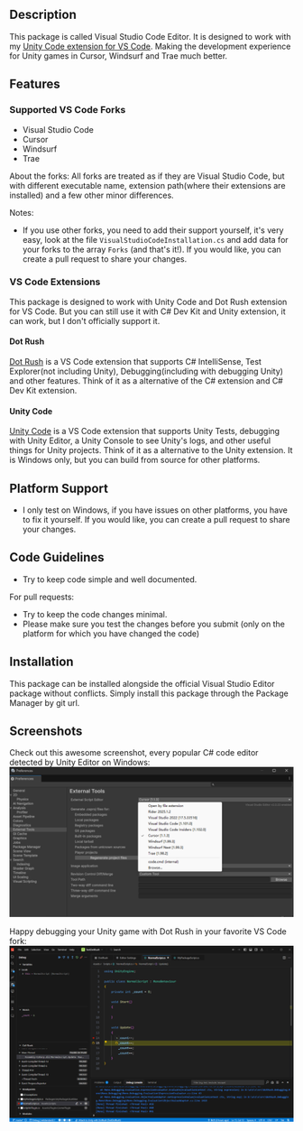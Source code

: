 ## Description
This package is called Visual Studio Code Editor. It is designed to work with my [Unity Code extension for VS Code](https://github.com/hackerzhuli/unity-code). Making the development experience for Unity games in Cursor, Windsurf and Trae much better.

## Features

### Supported VS Code Forks
- Visual Studio Code
- Cursor
- Windsurf
- Trae

About the forks:
All forks are treated as if they are Visual Studio Code, but with different executable name, extension path(where their extensions are installed) and a few other minor differences.

Notes:
- If you use other forks, you need to add their support yourself, it's very easy, look at the file `VisualStudioCodeInstallation.cs` and add data for your forks to the array `Forks` (and that's it!). If you would like, you can create a pull request to share your changes.

### VS Code Extensions
This package is designed to work with Unity Code and Dot Rush extension for VS Code. But you can still use it with C# Dev Kit and Unity extension, it can work, but I don't officially support it.

#### Dot Rush
[Dot Rush](https://github.com/JaneySprings/DotRush) is a VS Code extension that supports C# IntelliSense, Test Explorer(not including Unity), Debugging(including with debugging Unity) and other features. Think of it as a alternative of the C# extension and C# Dev Kit extension.

#### Unity Code
[Unity Code](https://github.com/hackerzhuli/unity-code) is a VS Code extension that supports Unity Tests, debugging with Unity Editor, a Unity Console to see Unity's logs, and other useful things for Unity projects. Think of it as a alternative to the Unity extension. It is Windows only, but you can build from source for other platforms.

## Platform Support
- I only test on Windows, if you have issues on other platforms, you have to fix it yourself. If you would like, you can create a pull request to share your changes.

## Code Guidelines
- Try to keep code simple and well documented.

For pull requests:
- Try to keep the code changes minimal.
- Please make sure you test the changes before you submit (only on the platform for which you have changed the code)

## Installation
This package can be installed alongside the official Visual Studio Editor package without conflicts. Simply install this package through the Package Manager by git url.

## Screenshots
Check out this awesome screenshot, every popular C# code editor detected by Unity Editor on Windows:
![image](Images/Unity%20Editor%20External%20Script%20Editor%20Detection.png)

Happy debugging your Unity game with Dot Rush in your favorite VS Code fork:
![image](Images/Debug%20in%20Trae%20With%20Dot%20Rush.png)
